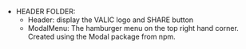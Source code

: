   * HEADER FOLDER:
    * Header: display the VALIC logo and SHARE button
    * ModalMenu: The hamburger menu on the top right hand corner. Created using the Modal package from npm.
